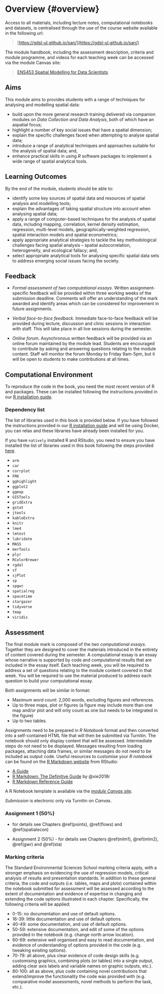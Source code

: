 # Overview {#overview}

Access to all materials, including lecture notes, computational notebooks and datasets, is centralised through the use of the course website available in the following url:

> [https://gdsl-ul.github.io/san/](https://gdsl-ul.github.io/san/)

The module handbook, including the assessment description, criteria and module programme, and videos for each teaching week can be accessed via the module Canvas site:

> [ENS453 Spatial Modelling for Data Scientists](https://liverpool.instructure.com)

## Aims

This module aims to provides students with a range of techniques for analysing and modelling spatial data:

* build upon the more general research training delivered via companion modules on *Data Collection and Data Analysis*, both of which have an aspatial focus;
* highlight a number of key social issues that have a spatial dimension;
* explain the specific challenges faced when attempting to analyse spatial data;
* introduce a range of analytical techniques and approaches suitable for the analysis of spatial data; and,
* enhance practical skills in using *R* software packages to implement a wide range of spatial analytical tools.

## Learning Outcomes

By the end of the module, students should be able to:

* identify some key sources of spatial data and resources of spatial analysis and modelling tools;
* explain the advantages of taking spatial structure into account when analysing spatial data;
* apply a range of computer-based techniques for the analysis of spatial data, including mapping, correlation, kernel density estimation, regression, multi-level models, geographically-weighted regression, spatial interaction models and spatial econometrics;
* apply appropriate analytical strategies to tackle the key methodological challenges facing spatial analysis – spatial autocorrelation, heterogeneity, and ecological fallacy; and, 
* select appropriate analytical tools for analysing specific spatial data sets to address emerging social issues facing the society.

## Feedback

* *Formal assessment of two computational essays*. Written assignment-specific feedback will be provided within three working weeks of the submission deadline. Comments will offer an understanding of the mark awarded and identify areas which can be considered for improvement in future assignments.

* *Verbal face-to-face feedback*. Immediate face-to-face feedback will be provided during lecture, discussion and clinic sessions in interaction with staff. This will take place in all live sessions during the semester.

* *Online forum*. Asynchronous written feedback will be provided via an online forum maintained by the module lead. Students are encouraged to contribute by asking and answering questions relating to the module content. Staff will monitor the forum Monday to Friday 9am-5pm, but it will be open to students to make contributions at all times.

## Computational Environment

To reproduce the code in the book, you need the most recent version of R and packages. These can be installed following the instructions provided in our [R installation guide](https://gdsl-ul.github.io/r_install/).

### Dependency list

The list of libraries used in this book is provided below. If you have followed the instructions provided in our [R installation guide](https://gdsl-ul.github.io/r_install/) and will be using Docker, you can relax and these libraries have already been installed for you. 

If you have `natively` installed R and RStudio, you need to ensure you have installed the list of libraries used in this book following the steps provided [here](https://gdsl-ul.github.io/r_install/otherWin.html#install-packages).

* `arm`
* `car`
* `corrplot`
* `FRK`
* `gghighlight`
* `ggplot2`
* `ggmap`
* `GISTools`
* `gridExtra`
* `gstat`
* `jtools`
* `kableExtra`
* `knitr`
* `lme4`
* `lmtest`
* `lubridate`
* `MASS`
* `merTools`
* `plyr`
* `RColorBrewer`
* `rgdal`
* `sf`
* `sjPlot`
* `sp`
* `spgwr`
* `spatialreg`
* `spacetime`
* `stargazer`
* `tidyverse`
* `tmap`
* `viridis`





## Assessment

The final module mark is composed of the *two computational essays*. Together they are designed to cover the materials introduced in the entirety of content covered during the semester. A computational essay is an essay whose narrative is supported by code and computational results that are included in the essay itself. Each teaching week, you will be required to address a set of questions relating to the module content covered in that week. You will be required to use the material produced to address each question to build your computational essay.

Both assignments will be similar in format: 

* Maximum word count: 2,000 words, excluding figures and references.
* Up to three maps, plot or figures (a figure may include more than one map and/or plot and will only count as one but needs to be integrated in the figure)
* Up to two tables.

Assignments need to be prepared in *R Notebook* format and then converted into
a self-contained HTML file that will then be submitted via Turnitin.
The notebook should only display content that will be assessed. 
Intermediate steps do not need to be displayed. 
Messages resulting from loading packages, attaching data frames, or similar messages do not need to be included as output code.
Useful resources to customise your *R notebook* can be found on the [R Markdown website](https://rmarkdown.rstudio.com) from RStudio:  
* [A Guide](https://rmarkdown.rstudio.com/lesson-1.html)  
* [R Markdown: The Definitive Guide](https://bookdown.org/yihui/rmarkdown/) by @xie2018r  
* [R Markdown Reference Guide](https://rstudio.com/wp-content/uploads/2015/03/rmarkdown-reference.pdf?_ga=2.199646894.1496049738.1611760832-141828105.1610798362)  

A R Notebook template is available via the [*module Canvas site*](https://liverpool.instructure.com).

*Submission* is electronic only via Turnitin on *Canvas*.

### Assignment 1 (50%)

- for details see Chapters \@ref(points), \@ref(flows) and \@ref(spatialecon)
* Assignment 2 (50%) - for details see Chapters \@ref(mlm1), \@ref(mlm2), \@ref(gwr) and \@ref(sta)



### Marking criteria

The Standard Environmental Sciences School marking criteria apply, with a stronger emphasis on evidencing the use of regression models, critical analysis of results and presentation standards. In addition to these general criteria, the code and outputs (i.e. tables, maps and plots) contained within the notebook submitted for assessment will be assessed according to the extent of documentation and evidence of expertise in changing and extending the code options illustrated in each chapter. Specifically, the following criteria will be applied:

* 0-15: no documentation and use of default options.
* 16-39: little documentation and use of default options.
* 40-49: some documentation, and use of default options.
* 50-59: extensive documentation, and edit of some of the options provided in the notebook (e.g. change north arrow location).
* 60-69: extensive well organised and easy to read documentation, and evidence of understanding of options provided in the code (e.g. tweaking existing options).
* 70-79: all above, plus clear evidence of code design skills (e.g. customising graphics, combining plots (or tables) into a single output, adding clear axis labels and variable names on graphic outputs, etc.).
* 80-100: all as above, plus code containing novel contributions that extend/improve the functionality the code was provided with (e.g. comparative model assessments, novel methods to perform the task, etc.).


